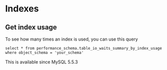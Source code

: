# Indexes

## Get index usage

To see how many times an index is used, you can use this query

```mysql
select * from performance_schema.table_io_waits_summary_by_index_usage
where object_schema = 'your_schema'
```

This is available since MySQL 5.5.3